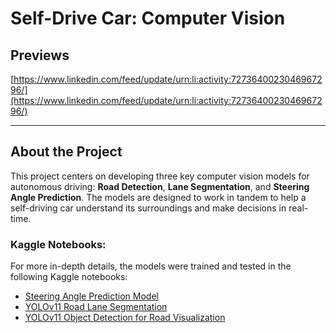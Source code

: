 # **Self-Drive Car: Computer Vision**

## **Previews**
[https://www.linkedin.com/feed/update/urn:li:activity:7273640023046967296/](https://www.linkedin.com/feed/update/urn:li:activity:7273640023046967296/)

---

## **About the Project**

This project centers on developing three key computer vision models for autonomous driving: **Road Detection**, **Lane Segmentation**, and **Steering Angle Prediction**. The models are designed to work in tandem to help a self-driving car understand its surroundings and make decisions in real-time.

### **Kaggle Notebooks:**
For more in-depth details, the models were trained and tested in the following Kaggle notebooks:
- [Steering Angle Prediction Model](https://www.kaggle.com/code/princekhunt19/keras-model-steering-angle-prediction)
- [YOLOv11 Road Lane Segmentation](https://www.kaggle.com/code/princekhunt19/yolov11-road-lane-segmentation)
- [YOLOv11 Object Detection for Road Visualization](https://www.kaggle.com/code/princekhunt19/yolov11-object-detection-road-visualization)